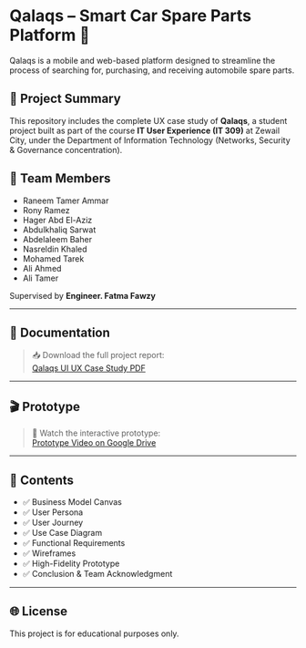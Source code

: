 # Qalaqs – Smart Car Spare Parts Platform 🚗

Qalaqs is a mobile and web-based platform designed to streamline the process of searching for, purchasing, and receiving automobile spare parts.

## 🎯 Project Summary

This repository includes the complete UX case study of **Qalaqs**, a student project built as part of the course **IT User Experience (IT 309)** at Zewail City, under the Department of Information Technology (Networks, Security & Governance concentration).

## 👥 Team Members

- Raneem Tamer Ammar  
- Rony Ramez  
- Hager Abd El-Aziz  
- Abdulkhaliq Sarwat  
- Abdelaleem Baher  
- Nasreldin Khaled  
- Mohamed Tarek  
- Ali Ahmed  
- Ali Tamer  

Supervised by **Engineer. Fatma Fawzy**

---

## 📄 Documentation

> 📥 Download the full project report:  
[Qalaqs UI UX Case Study PDF](https://drive.google.com/file/d/1gWeYI6liDBtTCoNlsvnOwauNIVA_Ce0i/view?usp=drive_link)

---

## 🎬 Prototype

> 🔗 Watch the interactive prototype:  
[Prototype Video on Google Drive](https://drive.google.com/file/d/1ZJndQeCG3xw-VPM01kJwTDeCb6FAuQt-/view?usp=sharing)

---

## 🧩 Contents

- ✅ Business Model Canvas
- ✅ User Persona
- ✅ User Journey
- ✅ Use Case Diagram
- ✅ Functional Requirements
- ✅ Wireframes
- ✅ High-Fidelity Prototype
- ✅ Conclusion & Team Acknowledgment

---

## 🌐 License

This project is for educational purposes only.
